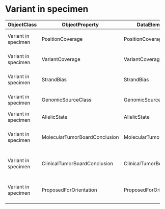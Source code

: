# Variant in specimen

| ObjectClass | ObjectProperty | DataElementConcept | IdDataElementConcept | DataElementConceptDefFR | DataElementConceptDefEN |
| ----------- | -------------- | ------------------ | -------------------- | ----------------------- | ----------------------- |
| Variant in specimen | PositionCoverage | PositionCoverage | O76 |  | Total coverage at the variant position observed in the specimen |
| Variant in specimen | VariantCoverage | VariantCoverage | O77 |  | Coverage of the alternative allele at the variant position observed in the specimen |
| Variant in specimen | StrandBias | StrandBias | O78 |  | Indication of the existence of strand bias at the variant position |
| Variant in specimen | GenomicSourceClass | GenomicSourceClass | O79 |  | Genomic class of the variant (eg: germline, somatic, and prenatal) |
| Variant in specimen | AllelicState | AllelicState | O80 |  | Level of allelic occurrence of a DNA Sequence Variation |
| Variant in specimen | MolecularTumorBoardConclusion | MolecularTumorBoardConclusion | O81 |  | Conclusion of the biologist on the pathogenicity of the variant before the Molecular Tumor Board |
| Variant in specimen | ClinicalTumorBoardConclusion | ClinicalTumorBoardConclusion | O82 |  | Conclusion of the clinicians wether the variant is actionable or not during the Molecular Tumor Board |
| Variant in specimen | ProposedForOrientation | ProposedForOrientation | O83 |  | Is the ClinicalTumorBoardConclusion used to orient the treatment decision ? |